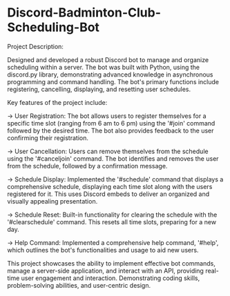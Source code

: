 # Discord-Badminton-Club-Scheduling-Bot

Project Description:

Designed and developed a robust Discord bot to manage and organize scheduling within a server. The bot was built with Python, using the discord.py library, demonstrating advanced knowledge in asynchronous programming and command handling. The bot's primary functions include registering, cancelling, displaying, and resetting user schedules.

Key features of the project include:

-> User Registration: The bot allows users to register themselves for a specific time slot (ranging from 6 am to 6 pm) using the '#join' command followed by the desired time. The bot also provides feedback to the user confirming their registration.

-> User Cancellation: Users can remove themselves from the schedule using the '#canceljoin' command. The bot identifies and removes the user from the schedule, followed by a confirmation message.

-> Schedule Display: Implemented the '#schedule' command that displays a comprehensive schedule, displaying each time slot along with the users registered for it. This uses Discord embeds to deliver an organized and visually appealing presentation.

-> Schedule Reset: Built-in functionality for clearing the schedule with the '#clearschedule' command. This resets all time slots, preparing for a new day.

-> Help Command: Implemented a comprehensive help command, '#help', which outlines the bot's functionalities and usage to aid new users.

This project showcases the ability to implement effective bot commands, manage a server-side application, and interact with an API, providing real-time user engagement and interaction. Demonstrating coding skills, problem-solving abilities, and user-centric design.
